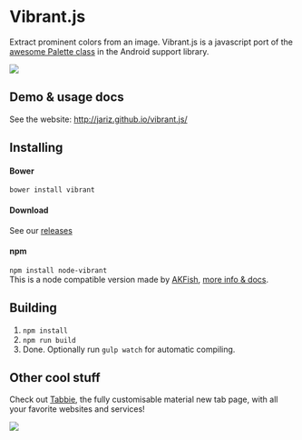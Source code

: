 # Vibrant.js
Extract prominent colors from an image.
Vibrant.js is a javascript port of the [awesome Palette class](https://developer.android.com/reference/android/support/v7/graphics/Palette.html) in the Android support library.

![](https://i.imgur.com/AxfT7hM.png)

## Demo & usage docs
See the website: http://jariz.github.io/vibrant.js/

## Installing
#### Bower
`bower install vibrant`
#### Download
See our [releases](https://github.com/jariz/vibrant.js/releases/)
#### npm
`npm install node-vibrant`  
This is a node compatible version made by [AKFish](https://github.com/akfish), [more info & docs](https://github.com/akfish/node-vibrant).

## Building
1. `npm install`
1. `npm run build`
3. Done. Optionally run `gulp watch` for automatic compiling.

## Other cool stuff
Check out [Tabbie](http://github.com/jariz/tabbie), the fully customisable material new tab page, with all your favorite websites and services!  

[![](https://cloud.githubusercontent.com/assets/1415847/7971420/f3dec05a-0a44-11e5-8ecb-fcac49e91f50.png)](http://github.com/jariz/tabbie)
